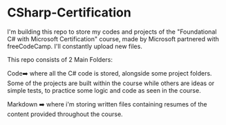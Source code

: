# CSharp-Certification

I'm building this repo to store my codes and projects of the "Foundational C# with Microsoft Certification" course, made by Microsoft partnered with freeCodeCamp.
I'll constantly upload new files.

This repo consists of 2 Main Folders:

Code➡️ where all the C# code is stored, alongside some project folders. Some of the projects are built within the course while others are ideas or simple tests, to practice some logic and code as seen in the course.

Markdown ➡️ where i'm storing written files containing resumes of the content provided throughout the course.
